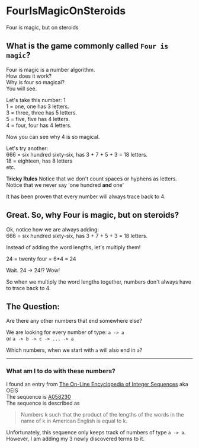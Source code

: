 # FourIsMagicOnSteroids
Four is magic, but on steroids

## What is the game commonly called `Four is magic`?

Four is magic is a number algorithm.  
How does it work?  
Why is four so magical?  
You will see.

Let's take this number: 1  
1 = one, one has 3 letters.  
3 = three, three has 5 letters.  
5 = five, five has 4 letters.  
4 = four, four has 4 letters.  

Now you can see why 4 is so magical.

Let's try another:  
666 = six hundred sixty-six, has 3 + 7 + 5 + 3 = 18 letters.  
18 = eighteen, has 8 letters  
etc.

**Tricky Rules**
Notice that we don't count spaces or hyphens as letters.  
Notice that we never say 'one hundred **and** one'

It has been proven that every number will always trace back to 4.

## Great. So, why Four is magic, but on steroids?
Ok, notice how we are always adding:  
666 = six hundred sixty-six, has 3 + 7 + 5 + 3 = 18 letters.

Instead of adding the word lengths, let's multiply them!

24 = twenty four = 6\*4 = 24

Wait. 24 -> 24!? Wow!

So when we multiply the word lengths together, numbers don't always have to trace back to 4.

## The Question:
Are there any other numbers that end somewhere else?

We are looking for every number of type:
`a -> a`  
or
`a -> b -> c -> ... -> a`

Which numbers, when we start with `a` will also end in `a`?

---
### What am I to do with these numbers?
I found an entry from [The On-Line Encyclopedia of Integer Sequences](https://oeis.org/) aka OEIS  
The sequence is [A058230](https://oeis.org/draft/A058230)  
The sequence is described as
> Numbers k such that the product of the lengths of the words in the name of k in American English is equal to k.

Unfortunately, this sequence only keeps track of numbers of type `a -> a`.
However, I am adding my 3 newly discovered terms to it.
